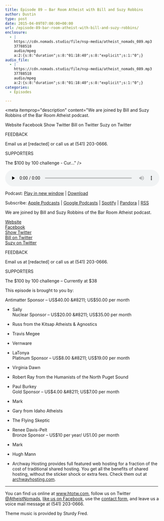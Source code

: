 ```yaml
---
title: Episode 89 – Bar Room Atheist with Bill and Suzy Robbins
author: Dustin
type: post
date: 2015-04-09T07:00:00+00:00
url: /episode-89-bar-room-atheist-with-bill-and-suzy-robbins/
enclosure:
  - |
    https://cdn.nomads.studio/file/nsp-media/atheist_nomads_089.mp3
    37788518
    audio/mpeg
    a:2:{s:8:"duration";s:8:"01:18:40";s:8:"explicit";s:1:"0";}
audio_file:
  - |
    https://cdn.nomads.studio/file/nsp-media/atheist_nomads_089.mp3
    37788518
    audio/mpeg
    a:2:{s:8:"duration";s:8:"01:18:40";s:8:"explicit";s:1:"0";}
categories:
  - Episodes

---
```

<div itemscope itemtype="http://schema.org/AudioObject">
  <meta itemprop="name" content="Episode 89 &#8211; Bar Room Atheist with Bill and Suzy Robbins" />
  
  <meta itemprop="uploadDate" content="2015-04-09T01:00:00-06:00" />
  
  <meta itemprop="encodingFormat" content="audio/mpeg" />
  
  <meta itemprop="duration" content="PT1H18M40S" />
  
  <meta itemprop="description" content="We are joined by Bill and Suzy Robbins of the Bar Room Atheist podcast.

Website
Facebook
Show Twitter
Bill on Twitter
Suzy on Twitter

FEEDBACK

Email us at [redacted] or call us at (541) 203-0666.

SUPPORTERS

The $100 by 100 challenge - Cur..." />
  
  <meta itemprop="contentUrl" content="https://dts.podtrac.com/redirect.mp3/cdn.nomads.studio/file/nsp-media/atheist_nomads_089.mp3" />
  
  <meta itemprop="contentSize" content="36.0" />
  </p> 
  
  <div class="powerpress_player" id="powerpress_player_8344">
    <audio class="wp-audio-shortcode" id="audio-5149-88" preload="none" style="width: 100%;" controls="controls"><source type="audio/mpeg" src="https://dts.podtrac.com/redirect.mp3/cdn.nomads.studio/file/nsp-media/atheist_nomads_089.mp3?_=88" /><a href="https://dts.podtrac.com/redirect.mp3/cdn.nomads.studio/file/nsp-media/atheist_nomads_089.mp3">https://dts.podtrac.com/redirect.mp3/cdn.nomads.studio/file/nsp-media/atheist_nomads_089.mp3</a></audio>
  </div>
</div>

<p class="powerpress_links powerpress_links_mp3">
  Podcast: <a href="https://dts.podtrac.com/redirect.mp3/cdn.nomads.studio/file/nsp-media/atheist_nomads_089.mp3" class="powerpress_link_pinw" target="_blank" title="Play in new window" onclick="return powerpress_pinw('https://htotw.com/?powerpress_pinw=5149-podcast');" rel="nofollow">Play in new window</a> | <a href="https://dts.podtrac.com/redirect.mp3/cdn.nomads.studio/file/nsp-media/atheist_nomads_089.mp3" class="powerpress_link_d" title="Download" rel="nofollow" download="atheist_nomads_089.mp3">Download</a>
</p>

<p class="powerpress_links powerpress_subscribe_links">
  Subscribe: <a href="https://podcasts.apple.com/us/podcast/humanists-take-on-the-world/id530050098?mt=2&ls=1" class="powerpress_link_subscribe powerpress_link_subscribe_itunes" target="_blank" title="Subscribe on Apple Podcasts" rel="nofollow">Apple Podcasts</a> | <a href="https://www.google.com/podcasts?feed=aHR0cDovL2F0aGVpc3Rub21hZHMubGlic3luLmNvbS9yc3M%3D" class="powerpress_link_subscribe powerpress_link_subscribe_googleplay" target="_blank" title="Subscribe on Google Podcasts" rel="nofollow">Google Podcasts</a> | <a href="https://open.spotify.com/show/3LzK2xZGike6Tc1GEMtMbr?si=LieN9SNuTpq96smuaUsH8A" class="powerpress_link_subscribe powerpress_link_subscribe_spotify" target="_blank" title="Subscribe on Spotify" rel="nofollow">Spotify</a> | <a href="https://www.pandora.com/podcast/atheist-nomads/PC:10122?corr=62071012&part=ug" class="powerpress_link_subscribe powerpress_link_subscribe_pandora" target="_blank" title="Subscribe on Pandora" rel="nofollow">Pandora</a> | <a href="https://htotw.com/feed/podcast/" class="powerpress_link_subscribe powerpress_link_subscribe_rss" target="_blank" title="Subscribe via RSS" rel="nofollow">RSS</a>
</p>

We are joined by Bill and Suzy Robbins of the Bar Room Atheist podcast.

<a href="http://barroomatheist.podbean.com/" target="_blank" rel="noopener">Website</a>  
<a href="https://www.facebook.com/BarRoomAtheist" target="_blank" rel="noopener">Facebook</a>  
<a href="https://twitter.com/barroomatheist" target="_blank" rel="noopener">Show Twitter</a>  
<a href="https://twitter.com/shaper079" target="_blank" rel="noopener">Bill on Twitter</a>  
<a href="https://twitter.com/sbirry" target="_blank" rel="noopener">Suzy on Twitter</a>

FEEDBACK

Email us at [redacted] or call us at (541) 203-0666.

SUPPORTERS

The $100 by 100 challenge &#8211; Currently at $38

This episode is brought to you by:

Antimatter Sponsor &#8211; US$40.00 &#8211; US$50.00 per month  
* Sally  
Nuclear Sponsor &#8211; US$20.00 &#8211; US$35.00 per month  
* Russ from the Kitsap Atheists & Agnostics  
* Travis Megee  
* Vernware  
* LaTonya  
Platinum Sponsor &#8211; US$8.00 &#8211; US$19.00 per month  
* Virginia Dawn  
* Robert Ray from the Humanists of the North Puget Sound  
* Paul Burkey  
Gold Sponsor &#8211; US$4.00 &#8211; US$7.00 per month  
* Mark  
* Gary from Idaho Atheists  
* The Flying Skeptic  
* Renee Davis-Pelt  
Bronze Sponsor &#8211; US$10 per year/ US1.00 per month  
* Mark  
* Hugh Mann

* Archway Hosting provides full featured web hosting for a fraction of the cost of traditional shared hosting. You get all the benefits of shared hosting, without the sticker shock or extra fees. Check them out at <a href="http://archwayhosting.com/" target="_blank" rel="noopener">archwayhosting.com</a>.

<hr width="500" />

You can find us online at <a href="https://www.htotw.com/" target="_blank" rel="noopener">www.htotw.com</a>, follow us on Twitter <a href="https://twitter.com/AtheistNomads" target="_blank" rel="noopener">@AtheistNomads</a>, <a href="https://htotw.com/facebook" target="_blank" rel="noopener">like us on Facebook</a>, use the [contact form](https://htotw.com/contact), and leave us a voice mail message at (541) 203-0666.

Theme music is provided by Sturdy Fred.